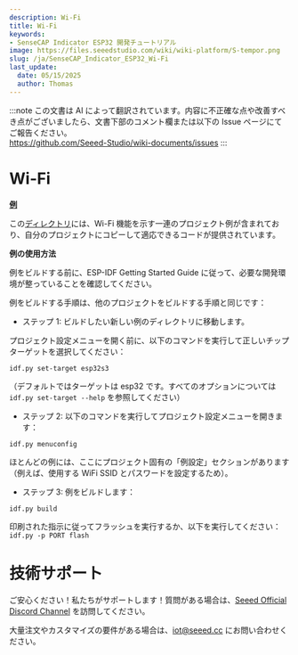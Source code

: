 ```yaml
---
description: Wi-Fi
title: Wi-Fi
keywords:
- SenseCAP Indicator ESP32 開発チュートリアル
image: https://files.seeedstudio.com/wiki/wiki-platform/S-tempor.png
slug: /ja/SenseCAP_Indicator_ESP32_Wi-Fi
last_update:
  date: 05/15/2025
  author: Thomas
---
```

:::note
この文書は AI によって翻訳されています。内容に不正確な点や改善すべき点がございましたら、文書下部のコメント欄または以下の Issue ページにてご報告ください。  
https://github.com/Seeed-Studio/wiki-documents/issues
:::

# **Wi-Fi**






[**例**](https://github.com/espressif/esp-idf/tree/master/examples/wifi)

この[ディレクトリ](https://github.com/espressif/esp-idf/tree/master/examples/wifi)には、Wi-Fi 機能を示す一連のプロジェクト例が含まれており、自分のプロジェクトにコピーして適応できるコードが提供されています。

**例の使用方法**

例をビルドする前に、ESP-IDF Getting Started Guide に従って、必要な開発環境が整っていることを確認してください。

例をビルドする手順は、他のプロジェクトをビルドする手順と同じです：

- ステップ 1: ビルドしたい新しい例のディレクトリに移動します。

プロジェクト設定メニューを開く前に、以下のコマンドを実行して正しいチップターゲットを選択してください：

`idf.py set-target esp32s3`

（デフォルトではターゲットは esp32 です。すべてのオプションについては `idf.py set-target --help` を参照してください）

- ステップ 2: 以下のコマンドを実行してプロジェクト設定メニューを開きます：

`idf.py menuconfig`

ほとんどの例には、ここにプロジェクト固有の「例設定」セクションがあります（例えば、使用する WiFi SSID とパスワードを設定するため）。

- ステップ 3: 例をビルドします：

`idf.py build`

印刷された指示に従ってフラッシュを実行するか、以下を実行してください：
`idf.py -p PORT flash`




# **技術サポート**

ご安心ください！私たちがサポートします！質問がある場合は、[Seeed Official Discord Channel](https://discord.com/invite/QqMgVwHT3X) を訪問してください。

大量注文やカスタマイズの要件がある場合は、iot@seeed.cc にお問い合わせください。